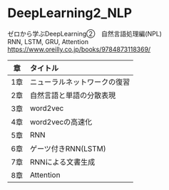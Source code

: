 # DeepLearning2_NLP
ゼロから学ぶDeepLearning②　自然言語処理編(NPL)  
RNN, LSTM, GRU, Attention  
https://www.oreilly.co.jp/books/9784873118369/  

| 章 | タイトル |
| :---: | :--- |
| 1章 | ニューラルネットワークの復習 |
| 2章 | 自然言語と単語の分散表現 |
| 3章 | word2vec |
| 4章 | word2vecの高速化 |
| 5章 | RNN |
| 6章 | ゲーツ付きRNN(LSTM) |
| 7章 | RNNによる文書生成 |
| 8章 | Attention |

